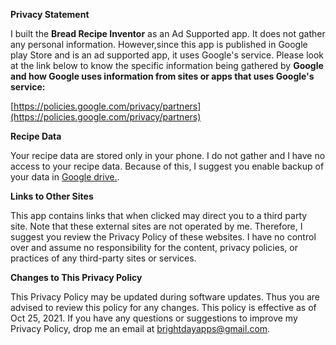 **Privacy Statement**     

I built the **Bread Recipe Inventor** as an Ad Supported app. It does not gather any personal information. However,since this app is published in Google play Store and is an ad supported app,  it uses Google's service.  Please look at the link below to know the specific information being gathered by **Google and how Google uses information from sites or apps that uses Google\'s service:**      

[https://policies.google.com/privacy/partners](https://policies.google.com/privacy/partners)         

**Recipe Data**     

Your recipe data are stored only in your phone. I do not gather and I have no access to your recipe data. Because of this, I suggest you enable backup of your data in [Google drive.](https://support.google.com/android/answer/2819582?hl=en).

**Links to Other Sites**       

This app contains links that when clicked may direct you to a third party site. Note that these external sites are not operated by me. Therefore, I suggest you review the Privacy Policy of these websites. I have no control over and assume no responsibility for the content, privacy policies, or practices of any third-party sites or services.     

**Changes to This Privacy Policy**     

This Privacy Policy may be updated during software updates. Thus you are advised to review this policy for any changes. This policy is effective as of Oct 25, 2021. If you have any questions or suggestions to improve my Privacy Policy, drop me an email at brightdayapps@gmail.com.     
